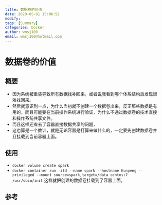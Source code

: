 ```yaml
---
title: 数据卷的价值
date: 2020-06-01 15:06:52
modify: 
tags: [Summary]
categories: Docker
author: wmsj100
email: wmsj100@hotmail.com
---
```


# 数据卷的价值

## 概要

- 因为系统被重装导致所有数据找补回来，或者说我看到哪个体系结构后发现很难找回来。
- 然后就意识到一点，为什么当初就不创建一个数据卷出来，反正那些数据是有用的，而且可能要在当前操作系统进行验证，为什么不通过数据卷的技术直接和操作系统共享文件。
- 而且这样还省去了容器直接数据共享的问题，
- 这也算是一个教训，就是无论容器是打算来做什么的，一定要先创建数据卷并且挂载到当前容器上面。

## 使用

- `docker volume create spark`
- `docker container run -itd --name spark --hostname Kunpeng --privileged --mount source=spark,target=/data centos:7 /usr/sbin/init` 这样就把创建的数据卷挂载到了容器上面。

## 参考

